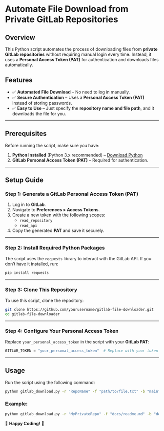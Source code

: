 # **Automate File Download from Private GitLab Repositories**

## **Overview**
This Python script automates the process of downloading files from **private GitLab repositories** without requiring manual login every time. Instead, it uses a **Personal Access Token (PAT)** for authentication and downloads files automatically.

## **Features**
- ✅ **Automated File Download** – No need to log in manually.
- ✅ **Secure Authentication** – Uses a **Personal Access Token (PAT)** instead of storing passwords.
- ✅ **Easy to Use** – Just specify the **repository name and file path**, and it downloads the file for you.

---

## **Prerequisites**
Before running the script, make sure you have:

1. **Python Installed** (Python 3.x recommended) – [Download Python](https://www.python.org/downloads/)
2. **GitLab Personal Access Token (PAT)** – Required for authentication.

---

## **Setup Guide**

### **Step 1: Generate a GitLab Personal Access Token (PAT)**
1. Log in to **GitLab**.
2. Navigate to **Preferences > Access Tokens**.
3. Create a new token with the following scopes:
   - `read_repository`
   - `read_api`
4. Copy the generated **PAT** and save it securely.

---

### **Step 2: Install Required Python Packages**
The script uses the `requests` library to interact with the GitLab API. If you don’t have it installed, run:
```bash
pip install requests
```

---

### **Step 3: Clone This Repository**
To use this script, clone the repository:
```bash
git clone https://github.com/yourusername/gitlab-file-downloader.git
cd gitlab-file-downloader
```

---

### **Step 4: Configure Your Personal Access Token**
Replace `your_personal_access_token` in the script with your **GitLab PAT**:
```python
GITLAB_TOKEN = "your_personal_access_token"  # Replace with your token
```

---

## **Usage**
Run the script using the following command:
```bash
python gitlab_download.py -r "RepoName" -f "path/to/file.txt" -b "main"
```

### **Example:**
```bash
python gitlab_download.py -r "MyPrivateRepo" -f "docs/readme.md" -b "develop"
```

🚀 **Happy Coding!** 🎯

